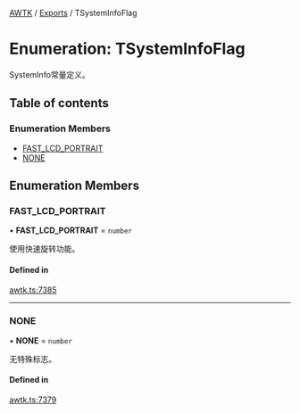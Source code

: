 [AWTK](../README.md) / [Exports](../modules.md) / TSystemInfoFlag

# Enumeration: TSystemInfoFlag

SystemInfo常量定义。

## Table of contents

### Enumeration Members

- [FAST\_LCD\_PORTRAIT](TSystemInfoFlag.md#fast_lcd_portrait)
- [NONE](TSystemInfoFlag.md#none)

## Enumeration Members

### FAST\_LCD\_PORTRAIT

• **FAST\_LCD\_PORTRAIT** = `number`

使用快速旋转功能。

#### Defined in

[awtk.ts:7385](https://github.com/zlgopen/awtk-binding/blob/5d7e9b70/tools/code_gen/js/output/awtk.ts#L7385)

___

### NONE

• **NONE** = `number`

无特殊标志。

#### Defined in

[awtk.ts:7379](https://github.com/zlgopen/awtk-binding/blob/5d7e9b70/tools/code_gen/js/output/awtk.ts#L7379)
